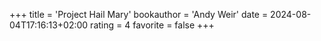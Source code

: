 +++
title = 'Project Hail Mary'
bookauthor = 'Andy Weir'
date = 2024-08-04T17:16:13+02:00
rating = 4
favorite = false
+++